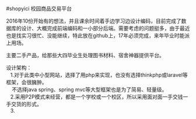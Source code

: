 #shopyici 校园商品交易平台

2016年10份开始有的想法，并且课余时间着手边学习边设计编码，目前完成了数据库的设计、大概完成前端编码和一小部分后端。需要考虑的问题挺多，由于最近也是找实习很忙、没能继续，特此放在github上，17年必须完成，来年毕业时能派上用场。<br>

主要二手产品，给那些大四毕业生处理图书材料、宿舍神器提供平台。<br>

设计架构：<br>
    1.对于此类中小型网站，选择了用php来实现，也没有选择thinkphp或laravel等框架，会很臃肿。<br>
      不选择java spring、spring mvc等大型框架也是为了简易、轻量级。<br>
    2.采用P2P模式来经营，都是一个学校或一个校区，所以采用面对面一手交钱一手交货的形式。<br>
    3.<br>

